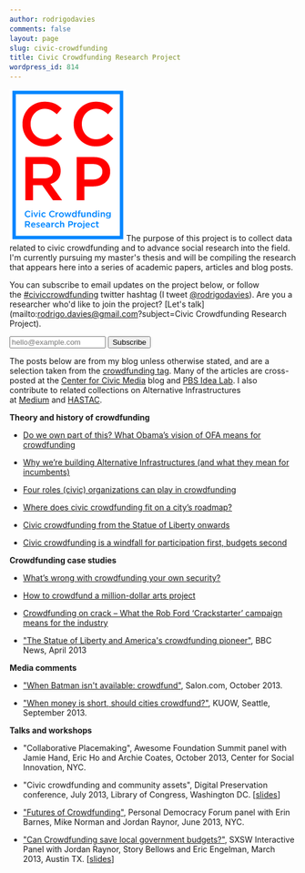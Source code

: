 ```yaml
---
author: rodrigodavies
comments: false
layout: page
slug: civic-crowdfunding
title: Civic Crowdfunding Research Project
wordpress_id: 814
---
```


<img src="logo_white.png" class="nocircle">The purpose of this project is to collect data related to civic crowdfunding and to advance social research into the field. I'm currently pursuing my master's thesis and will be compiling the research that appears here into a series of academic papers, articles and blog posts.

You can subscribe to email updates on the project below, or follow the [#civiccrowdfunding](https://twitter.com/search?q=civiccrowdfunding) twitter hashtag (I tweet [@rodrigodavies](http://twitter.com/rodrigodavies)). Are you a researcher who'd like to join the project? [Let's talk](mailto:rodrigo.davies@gmail.com?subject=Civic Crowdfunding Research Project).

<p>
<form class="form-inline" id="mc-embedded-subscribe-form" action="http://rodrigodavies.us5.list-manage.com/subscribe/post?u=de978e08f4c1fc492f3be830d&amp;id=3cdf68e61c" method="post" name="mc-embedded-subscribe-form" novalidate="" target="_blank">
<input class="email" id="mce-EMAIL" type="email" name="EMAIL" placeholder="hello@example.com" required="" size="18" value=""> <input class="btn btn-danger" type="submit" name="subscribe" value="Subscribe">
</form>
</p>

The posts below are from my blog unless otherwise stated, and are a selection taken from the [crowdfunding tag]( /tag/crowdfunding/). Many of the articles are cross-posted at the [Center for Civic Media](http://civic.mit.edu/users/rodrigodavies) blog and [PBS Idea Lab](http://www.pbs.org/idealab/author/rdavies/). I also contribute to related collections on Alternative Infrastructures at [Medium](https://medium.com/alternative-infrastructures) and [HASTAC](http://www.hastac.org/groups/alternative-infrastructures). 


**Theory and history of crowdfunding**
	
  * [Do we own part of this? What Obama’s vision of OFA means for crowdfunding](/blog/2013/10/02/do-we-own-part-of-this-what-obamas-vision-of-ofa-means-for-crowdfunding/)

  * [Why we’re building Alternative Infrastructures (and what they mean for incumbents)](/blog/2013/09/09/why-were-building-alternative-infrastructures-and-what-they-mean-for-incumbents/)

  * [Four roles (civic) organizations can play in crowdfunding](/blog/2013/07/24/four-roles-civic-organizations-can-play-in-crowdfunding/)

  * [Where does civic crowdfunding fit on a city’s roadmap?](/blog/2013/06/15/where-does-civic-crowdfunding-fit-on-a-city-roadmap/)

  * [Civic crowdfunding from the Statue of Liberty onwards](/blog/2013/02/19/civic-crowdfunding-from-the-statue-of-liberty-to-now/)
	
  * [Civic crowdfunding is a windfall for participation first, budgets second](/blog/2013/01/17/civic-crowdfunding-is-a-windfall-for-participation-not-budgets/)


**Crowdfunding case studies**
	
  * [What’s wrong with crowdfunding your own security?](/blog/2013/10/10/whats-wrong-with-crowdfunding-your-own-security/)
	
  * [How to crowdfund a million-dollar arts project](/blog/2013/09/16/how-to-crowdfund-a-million-dollar-arts-project/)
	
  * [Crowdfunding on crack – What the Rob Ford ‘Crackstarter’ campaign means for the industry](/blog/2013/05/22/crowdfunding-on-crack/)
	
  * ["The Statue of Liberty and America's crowdfunding pioneer"](http://www.bbc.co.uk/news/magazine-21932675), BBC News, April 2013


**Media comments**
	
  * ["When Batman isn't available: crowdfund"](http://www.salon.com/2013/10/11/when_batman_isnt_available_crowd_fund/), Salon.com, October 2013.
	
  * ["When money is short, should cities crowdfund?"](http://kuow.org/post/when-money-short-should-cities-crowdfund), KUOW, Seattle, September 2013.


**Talks and workshops**

  * "Collaborative Placemaking", Awesome Foundation Summit panel with Jamie Hand, Eric Ho and Archie Coates, October 2013, Center for Social Innovation, NYC. 

  * "Civic crowdfunding and community assets", Digital Preservation conference, July 2013, Library of Congress, Washington DC. [[slides](LoC_presentation_RD.pdf)]

  * ["Futures of Crowdfunding"](http://personaldemocracy.com/conferences/nyc/2013/program), Personal Democracy Forum panel with Erin Barnes, Mike Norman and Jordan Raynor, June 2013, NYC.

  * ["Can Crowdfunding save local government budgets?"](http://schedule.sxsw.com/2013/events/event_IAP984), SXSW Interactive Panel with Jordan Raynor, Story Bellows and Eric Engelman, March 2013, Austin TX. [[slides](civic_crowdfunding_pres.pdf)]



